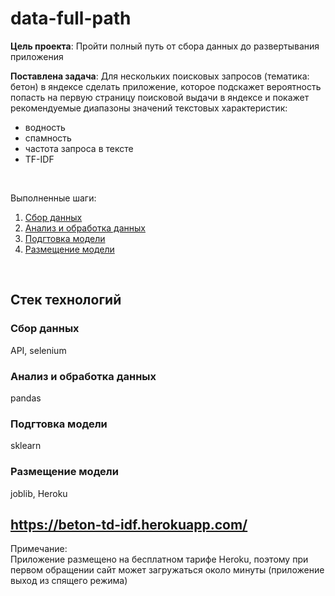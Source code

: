 # data-full-path

**Цель проекта**: Пройти полный путь от сбора данных до развертывания приложения <br>

**Поставлена задача**: Для нескольких поисковых запросов (тематика: бетон) в яндексе сделать приложение, которое подскажет вероятность попасть на первую страницу поисковой выдачи в яндексе и покажет рекомендуемые диапазоны значений текстовых характеристик: 
- водность
- спамность
- частота запроса в тексте
- TF-IDF
<br>

Выполненные шаги:  

1.  <a href="/collect">Сбор данных</a>
2.  <a href="/analysis">Анализ и обработка данных</a>
3.  <a href="/prepareToDeploy">Подгтовка модели</a>
4.  <a href="/app">Размещение модели</a>

<br>

## Стек технологий

### Сбор данных
API, selenium

### Анализ и обработка данных
pandas

### Подгтовка модели
sklearn

### Размещение модели
joblib, Heroku

## https://beton-td-idf.herokuapp.com/
Примечание:<br>
Приложение размещено на бесплатном тарифе Heroku, поэтому при первом обращении сайт может загружаться около минуты (приложение выход из спящего режима)
